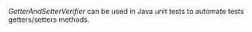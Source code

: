 
*GetterAndSetterVerifier* can be used in Java unit tests to automate tests getters/setters methods.







